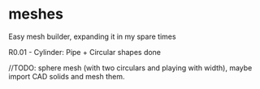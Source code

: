 # meshes

Easy mesh builder, expanding it in my spare times

  R0.01 - Cylinder: Pipe + Circular shapes done
  
  //TODO: sphere mesh (with two circulars and playing with width), maybe import CAD solids and mesh them.
